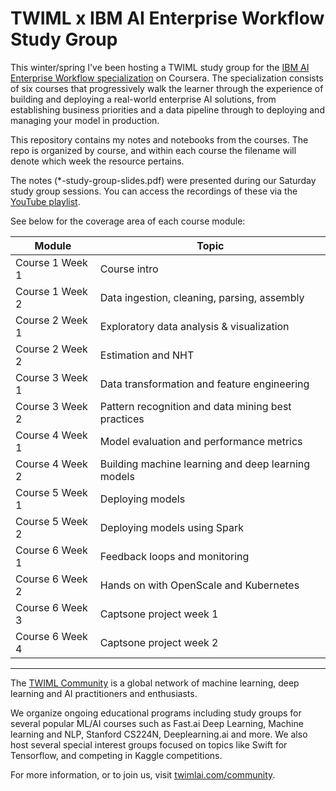 # TWIML x IBM AI Enterprise Workflow Study Group

This winter/spring I've been hosting a TWIML study group for the [IBM AI Enterprise Workflow specialization](https://www.coursera.org/specializations/ibm-ai-workflow) on Coursera. The specialization consists of six courses that progressively walk the learner through the experience of building and deploying a real-world enterprise AI solutions, from establishing business priorities and a data pipeline through to deploying and managing your model in production.

This repository contains my notes and notebooks from the courses. The repo is organized by course, and within each course the filename will denote which week the resource pertains.

The notes (*-study-group-slides.pdf) were presented during our Saturday study group sessions. You can access the recordings of these via the [YouTube playlist](https://www.youtube.com/playlist?list=PLILZm3MRkvH8NwZ6-rv9fhes28IRZjpMa).

See below for the coverage area of each course module:

| Module | Topic |
|--------|-------|
| Course 1 Week 1 |	Course intro |
| Course 1 Week 2 | Data ingestion, cleaning, parsing,  assembly |
| Course 2 Week 1 | Exploratory data analysis & visualization|
| Course 2 Week 2 |	Estimation and NHT|
| Course 3 Week 1 |	Data transformation and feature engineering|
|Course 3 Week 2|	Pattern recognition and data mining best practices|
|Course 4 Week 1|	Model evaluation and performance metrics|
|Course 4 Week 2|	Building machine learning and deep learning models|
|Course 5 Week 1|	Deploying models|
|Course 5 Week 2|	Deploying models using Spark|
|Course 6 Week 1|	Feedback loops and monitoring|
|Course 6 Week 2|	Hands on with OpenScale and Kubernetes|
|Course 6 Week 3|	Captsone project week 1|
|Course 6 Week 4|	Captsone project week 2|

***


The [TWIML Community](https://twimlai.com/community) is a global network of machine learning, deep learning and AI practitioners and enthusiasts.

We organize ongoing educational programs including study groups for several popular ML/AI courses such as Fast.ai Deep Learning, Machine learning and NLP, Stanford CS224N, Deeplearning.ai and more. We also host several special interest groups focused on topics like Swift for Tensorflow, and competing in Kaggle competitions.

For more information, or to join us, visit [twimlai.com/community](https://twimlai.com/community).
